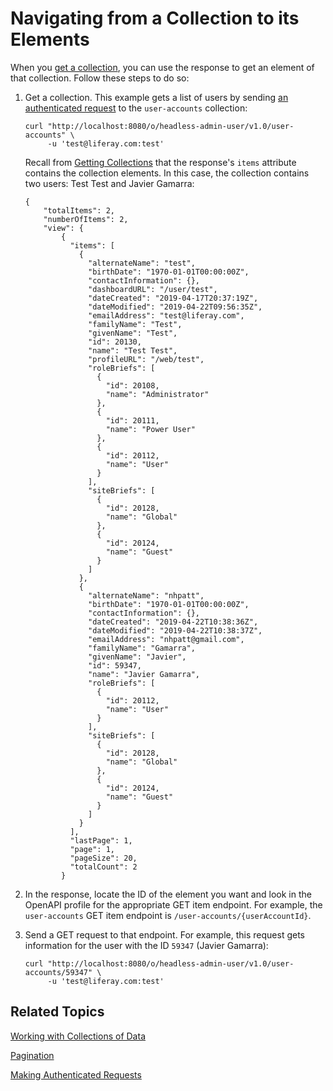 # Navigating from a Collection to its Elements [](id=navigating-from-a-collection-to-its-elements)

When you 
[get a collection](liferay.com), 
you can use the response to get an element of that collection. Follow these 
steps to do so: 

1.  Get a collection. This example gets a list of users by sending 
    [an authenticated request](liferay.com) 
    to the `user-accounts` collection: 

        curl "http://localhost:8080/o/headless-admin-user/v1.0/user-accounts" \
             -u 'test@liferay.com:test'

    Recall from 
    [Getting Collections](/develop/tutorials/-/knowledge_base/7-2/getting-collections) 
    that the response's `items` attribute contains the collection elements. In
    this case, the collection contains two users: Test Test and Javier Gamarra: 

        {
            "totalItems": 2,
            "numberOfItems": 2,
            "view": {
                {
                  "items": [
                    {
                      "alternateName": "test",
                      "birthDate": "1970-01-01T00:00:00Z",
                      "contactInformation": {},
                      "dashboardURL": "/user/test",
                      "dateCreated": "2019-04-17T20:37:19Z",
                      "dateModified": "2019-04-22T09:56:35Z",
                      "emailAddress": "test@liferay.com",
                      "familyName": "Test",
                      "givenName": "Test",
                      "id": 20130,
                      "name": "Test Test",
                      "profileURL": "/web/test",
                      "roleBriefs": [
                        {
                          "id": 20108,
                          "name": "Administrator"
                        },
                        {
                          "id": 20111,
                          "name": "Power User"
                        },
                        {
                          "id": 20112,
                          "name": "User"
                        }
                      ],
                      "siteBriefs": [
                        {
                          "id": 20128,
                          "name": "Global"
                        },
                        {
                          "id": 20124,
                          "name": "Guest"
                        }
                      ]
                    },
                    {
                      "alternateName": "nhpatt",
                      "birthDate": "1970-01-01T00:00:00Z",
                      "contactInformation": {},
                      "dateCreated": "2019-04-22T10:38:36Z",
                      "dateModified": "2019-04-22T10:38:37Z",
                      "emailAddress": "nhpatt@gmail.com",
                      "familyName": "Gamarra",
                      "givenName": "Javier",
                      "id": 59347,
                      "name": "Javier Gamarra",
                      "roleBriefs": [
                        {
                          "id": 20112,
                          "name": "User"
                        }
                      ],
                      "siteBriefs": [
                        {
                          "id": 20128,
                          "name": "Global"
                        },
                        {
                          "id": 20124,
                          "name": "Guest"
                        }
                      ]
                    }
                  ],
                  "lastPage": 1,
                  "page": 1,
                  "pageSize": 20,
                  "totalCount": 2
                }

2.  In the response, locate the ID of the element you want and look in the 
    OpenAPI profile for the appropriate GET item endpoint. For example, the 
    `user-accounts` GET item endpoint is `/user-accounts/{userAccountId}`. 

3.  Send a GET request to that endpoint. For example, this request gets 
    information for the user with the ID `59347` (Javier Gamarra): 

        curl "http://localhost:8080/o/headless-admin-user/v1.0/user-accounts/59347" \
             -u 'test@liferay.com:test'

## Related Topics [](id=related-topics)

[Working with Collections of Data]()

[Pagination]()

[Making Authenticated Requests]()
